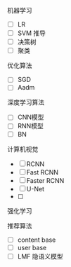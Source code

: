 机器学习
- [ ] LR
- [ ] SVM 推导
- [ ] 决策树
- [ ] 聚类

优化算法
- [ ] SGD
- [ ] Aadm

深度学习算法
- [ ] CNN模型
- [ ] RNN模型
- [ ] BN

计算机视觉
- [ ] RCNN
- [ ] Fast RCNN
- [ ] Faster RCNN
- [ ] U-Net
- [ ] 

强化学习


推荐算法
- [ ] content base
- [ ] user base
- [ ] LMF 隐语义模型